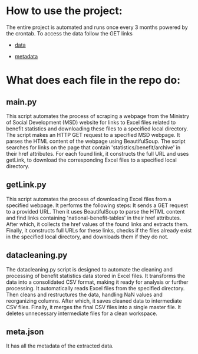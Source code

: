 # How to use the project:
The entire project is automated and runs once every 3 months powered by the crontab. To access the data follow the GET links
- [data](http://13.210.241.172:5000/pvv13/national-benefits)

- [metadata](http://13.210.241.172:5000/pvv13/national-benefits-meta)

# What does each file in the repo do:

## main.py
This script automates the process of scraping a webpage from the Ministry of Social Development (MSD) website for links to Excel files related to benefit statistics and downloading these files to a specified local directory.
The script makes an HTTP GET request to a specified MSD webpage.
It parses the HTML content of the webpage using BeautifulSoup.
The script searches for links on the page that contain 'statistics/benefit/archive' in their href attributes.
For each found link, it constructs the full URL and uses getLink, to download the corresponding Excel files to a specified local directory.

## getLink.py
This script automates the process of downloading Excel files from a specified webpage. It performs the following steps:
It sends a GET request to a provided URL.
Then it uses BeautifulSoup to parse the HTML content and find links containing 'national-benefit-tables' in their href attributes.
After which, it collects the href values of the found links and extracts them.
Finally, it constructs full URLs for these links, checks if the files already exist in the specified local directory, and downloads them if they do not.

## datacleaning.py
The datacleaning.py script is designed to automate the cleaning and processing of benefit statistics data stored in Excel files. 
It transforms the data into a consolidated CSV format, making it ready for analysis or further processing.
It automatically reads Excel files from the specified directory.
Then cleans and restructures the data, handling NaN values and reorganizing columns.
After which, it saves cleaned data to intermediate CSV files.
Finally, it merges the final CSV files into a single master file.
It deletes unnecessary intermediate files for a clean workspace.

## meta.json
It has all the metadata of the extracted data. 
